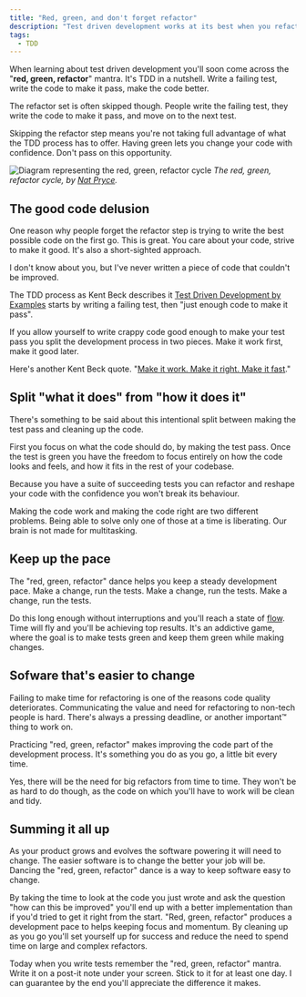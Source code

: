 ```yaml
---
title: "Red, green, and don't forget refactor"
description: "Test driven development works at its best when you refactor as you go. Write the failing test, write just enough code to make it pass, then and only then focus on making that code good."
tags:
  - TDD
---
```


When learning about test driven development you'll soon come across the "**red, green, refactor**" mantra. It's TDD in a nutshell. Write a failing test, write the code to make it pass, make the code better.

The refactor set is often skipped though. People write the failing test, they write the code to make it pass, and move on to the next test.

Skipping the refactor step means you're not taking full advantage of what the TDD process has to offer. Having green lets you change your code with confidence. Don't pass on this opportunity.

![Diagram representing the red, green, refactor cycle](https://s3.amazonaws.com/mokacoding/2018-09-18-red-green-refactor.jpg)
_The red, green, refactor cycle, by [Nat Pryce](http://www.natpryce.com/articles.html)._

## The good code delusion

One reason why people forget the refactor step is trying to write the best possible code on the first go. This is great. You care about your code, strive to make it good. It's also a short-sighted approach.

I don't know about you, but I've never written a piece of code that couldn't be improved.

The TDD process as Kent Beck describes it [Test Driven Development by Examples](https://amzn.to/2NtIQeS) starts by writing a failing test, then "just enough code to make it pass".

If you allow yourself to write crappy code good enough to make your test pass you split the development process in two pieces. Make it work first, make it good later.

Here's another Kent Beck quote. "[Make it work. Make it right. Make it fast](http://wiki.c2.com/?MakeItWorkMakeItRightMakeItFast)."

## Split "what it does" from "how it does it"

There's something to be said about this intentional split between making the test pass and cleaning up the code.

First you focus on what the code should do, by making the test pass. Once the test is green you have the freedom to focus entirely on how the code looks and feels, and how it fits in the rest of your codebase.

Because you have a suite of succeeding tests you can refactor and reshape your code with the confidence you won't break its behaviour.

Making the code work and making the code right are two different problems. Being able to solve only one of those at a time is liberating. Our brain is not made for multitasking.

## Keep up the pace

The "red, green, refactor" dance helps you keep a steady development pace. Make a change, run the tests. Make a change, run the tests. Make a change, run the tests.

Do this long enough without interruptions and you'll reach a state of [flow](https://amzn.to/2pd9drU). Time will fly and you'll be achieving top results. It's an addictive game, where the goal is to make tests green and keep them green while making changes.

## Sofware that's easier to change

Failing to make time for refactoring is one of the reasons code quality deteriorates. Communicating the value and need for refactoring to non-tech people is hard. There's always a pressing deadline, or another important™ thing to work on.

Practicing "red, green, refactor" makes improving the code part of the development process. It's something you do as you go, a little bit every time.

Yes, there will be the need for big refactors from time to time. They won't be as hard to do though, as the code on which you'll have to work will be clean and tidy.

## Summing it all up

As your product grows and evolves the software powering it will need to change. The easier software is to change the better your job will be. Dancing the "red, green, refactor" dance is a way to keep software easy to change.

By taking the time to look at the code you just wrote and ask the question "how can this be improved" you'll end up with a better implementation than if you'd tried to get it right from the start. "Red, green, refactor" produces a development pace to helps keeping focus and momentum. By cleaning up as you go you'll set yourself up for success and reduce the need to spend time on large and complex refactors.

Today when you write tests remember the "red, green, refactor" mantra. Write it on a post-it note under your screen. Stick to it for at least one day. I can guarantee by the end you'll appreciate the difference it makes.
